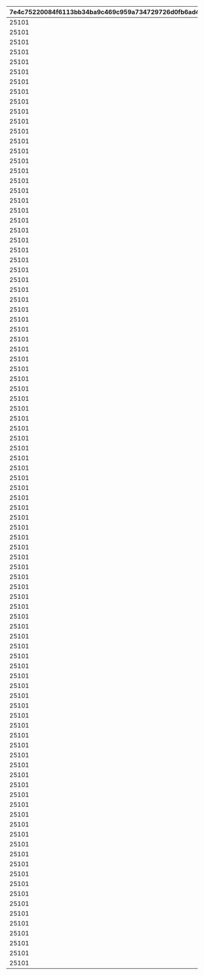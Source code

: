 |7e4c75220084f6113bb34ba9c469c959a734729726d0fb6ad4bd5d2b87e512e4|baa763a3736f991c9b8710adfcf93ffc7d586f3b0f56f6a82d49c1466a8d3f84|4a8660b364b36a2ee005ac1fbbb6fa7bbb604ccf30754e9e6631e1a01ade2693|6f819548be3a6b2960f4682a51f009bdba8c077840ec5095230b50540aa4a873|c414a991901c5f5f45eb76d5ca3166cd60d5641edd0aab8ba3cab15e2d2c12fa|7b0db4247f5bbeb1a6b73216d111f8e27bb38dba979bfce09c48ab4220143036|93a1eeb44984f27b4322858ad0ab2db8cb0393b28a916a9bb032ab73acfe2057|34d20c32e6b631c8068fae3f94c962ac19787208293b8830b37b1989f969714c|a30028101faa6c8d26a761faa1505ee44c6d4a56be7afd611ae2ceea7c39e437|072a8212494cb8a4a9daa3587478502bf831b528d0ca0491ae8cf9264c5ae3d4|
| --- | --- | --- | --- | --- | --- | --- | --- | --- | --- |
|25101|0|0|2|111|3|5000000|101|0|0|
|25101|0|0|2|211|3|5000000|201|0|0|
|25101|0|0|2|311|2|5500000|301|0|0|
|25101|0|0|2|411|2|5500000|401|0|0|
|25101|0|0|2|511|3|6000000|501|0|0|
|25101|0|0|2|611|2|6000000|601|0|0|
|25101|0|0|2|711|2|6500000|701|0|0|
|25101|0|0|2|811|2|6500000|801|0|0|
|25101|0|0|2|911|3|7000000|901|0|0|
|25101|0|0|2|1011|2|7000000|1001|0|0|
|25101|1112|0|2|1111|2|7500000|1101|0|0|
|25101|1212|0|2|1211|2|7500000|1201|0|0|
|25101|0|0|2|1311|3|8000000|1301|0|0|
|25101|0|0|2|1411|2|8000000|1401|0|0|
|25101|0|0|2|1511|2|8500000|1501|0|0|
|25101|0|0|2|1611|2|8500000|1601|0|0|
|25101|0|0|2|1711|3|9000000|1701|0|0|
|25101|1812|0|2|1811|2|9000000|1801|0|0|
|25101|0|0|2|1911|2|9500000|1901|0|0|
|25101|0|0|2|2011|2|9500000|2001|0|0|
|25101|0|0|2|2111|3|10000000|2101|0|0|
|25101|0|0|2|2211|2|10000000|2201|0|0|
|25101|0|0|2|2311|2|10500000|2301|0|0|
|25101|0|0|2|2411|2|10500000|2401|0|0|
|25101|0|0|2|2511|3|11000000|2501|0|0|
|25101|2612|0|2|2611|2|11000000|2601|0|0|
|25101|2712|0|2|2711|2|11500000|2701|0|0|
|25101|2812|0|2|2811|2|11500000|2801|0|0|
|25101|0|0|2|2911|3|12000000|2901|0|0|
|25101|3012|0|2|3011|2|12000000|3001|0|0|
|25101|0|0|2|3111|2|12500000|3101|0|0|
|25101|0|0|2|3211|2|12500000|3201|0|0|
|25101|0|0|2|3311|3|13000000|3301|0|0|
|25101|0|0|2|3411|3|13000000|3401|0|0|
|25101|0|0|2|3511|3|13500000|3501|0|0|
|25101|0|0|2|3611|3|13500000|3601|0|0|
|25101|0|0|2|3711|3|13500000|3701|0|0|
|25101|3812|0|2|3811|3|14000000|3801|0|0|
|25101|0|0|2|3911|3|14000000|3901|0|0|
|25101|0|0|2|4011|3|14000000|4001|0|0|
|25101|0|0|2|4111|3|14500000|4101|0|0|
|25101|4212|0|2|4211|3|14500000|4201|0|0|
|25101|0|0|2|4311|3|14500000|4301|0|0|
|25101|0|0|2|4411|3|15000000|4401|0|0|
|25101|0|0|2|4511|3|15000000|4501|0|0|
|25101|0|0|2|4611|3|15000000|4601|0|0|
|25101|0|0|2|4711|3|15500000|4701|0|0|
|25101|0|0|2|4811|3|15500000|4801|0|0|
|25101|0|0|2|4911|3|15500000|4901|0|0|
|25101|0|0|2|5011|3|16000000|5001|0|0|
|25101|0|0|2|5111|3|16000000|5101|0|0|
|25101|0|0|2|5211|3|16000000|5201|0|0|
|25101|0|0|2|5311|3|16500000|5301|0|0|
|25101|5412|0|2|5411|3|16500000|5401|0|0|
|25101|0|0|2|5511|3|16500000|5501|0|0|
|25101|0|0|2|5611|3|17000000|5601|0|0|
|25101|0|0|2|5711|3|17000000|5701|0|0|
|25101|0|0|2|5811|3|17000000|5801|0|0|
|25101|0|0|2|5911|3|17500000|5901|0|0|
|25101|0|0|2|6011|3|17500000|6001|0|0|
|25101|0|0|2|6111|3|17500000|6101|0|0|
|25101|6212|0|2|6211|3|18000000|6201|0|0|
|25101|0|0|2|6311|3|18000000|6301|0|0|
|25101|0|0|2|6411|3|18000000|6401|0|0|
|25101|0|0|2|6511|3|18500000|6501|0|0|
|25101|0|0|2|6611|3|18500000|6601|0|0|
|25101|6712|0|2|6711|3|18500000|6701|0|0|
|25101|0|0|2|6811|3|18500000|6801|0|0|
|25101|0|0|2|6911|3|19000000|6901|0|0|
|25101|0|0|2|7011|3|19000000|7001|0|0|
|25101|0|0|2|7111|3|19000000|7101|0|0|
|25101|0|0|2|7211|3|19000000|7201|0|0|
|25101|0|0|2|7311|3|19500000|7301|0|0|
|25101|0|0|2|7411|3|19500000|7401|0|0|
|25101|0|0|2|7511|3|19500000|7501|0|0|
|25101|7612|0|2|7611|3|19500000|7601|0|0|
|25101|0|0|2|7711|3|20000000|7701|0|0|
|25101|0|0|2|7811|3|20000000|7801|0|0|
|25101|0|0|2|7911|3|20000000|7901|0|0|
|25101|0|0|2|8011|3|20000000|8001|0|0|
|25101|8112|0|2|8111|3|20000000|8101|0|0|
|25101|0|0|2|8211|3|20000000|8201|0|0|
|25101|8312|0|2|8311|3|20000000|8301|0|0|
|25101|0|0|2|8411|3|20000000|8401|0|0|
|25101|0|0|2|8511|3|20000000|8501|0|0|
|25101|0|0|2|8611|3|20000000|8601|0|0|
|25101|0|0|2|8711|3|20000000|8701|0|0|
|25101|0|0|2|8811|3|20000000|8801|0|0|
|25101|0|0|2|8911|3|20000000|8901|0|0|
|25101|0|0|2|9011|3|20000000|9001|0|0|
|25101|0|0|2|9111|3|20000000|9101|0|0|
|25101|9212|0|2|9211|3|20000000|9201|0|0|
|25101|0|0|2|9311|3|20000000|9301|0|0|
|25101|0|0|2|9411|3|20000000|9401|0|0|
|25101|0|0|2|9511|3|20000000|9501|0|0|
|25101|0|0|2|9611|3|20000000|9601|0|0|